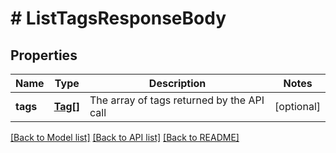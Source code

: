 # # ListTagsResponseBody

## Properties

Name | Type | Description | Notes
------------ | ------------- | ------------- | -------------
**tags** | [**Tag[]**](Tag.md) | The array of tags returned by the API call | [optional]

[[Back to Model list]](../../README.md#models) [[Back to API list]](../../README.md#endpoints) [[Back to README]](../../README.md)
